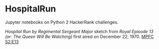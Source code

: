 # HospitalRun
Jupyter notebooks on Python 2 HackerRank challenges.

*Hospital Run by Regimental Sergeant Major* sketch from *Royal Episode 13 (or: The Queen Will Be Watching)* first aired on December 22, 1970. [MPFC S2:E13](https://en.wikipedia.org/wiki/List_of_Monty_Python%27s_Flying_Circus_episodes#13._Royal_Episode_13_.28or:_The_Queen_Will_Be_Watching.29 "MPFC S2:E13")
